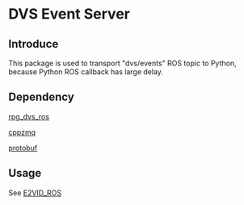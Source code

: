 # DVS Event Server

## Introduce
This package is used to transport "dvs/events" ROS topic to Python, because Python ROS callback has large delay.

## Dependency
[rpg_dvs_ros](https://github.com/uzh-rpg/rpg_dvs_ros)

[cppzmq](https://github.com/zeromq/cppzmq)

[protobuf](https://developers.google.com/protocol-buffers/docs/cpptutorial)

## Usage
See [E2VID_ROS](https://github.com/robin-shaun/E2VID_ROS) 
